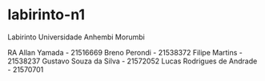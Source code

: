 # labirinto-n1
Labirinto Universidade Anhembi Morumbi

RA 
Allan Yamada - 21516669
Breno Perondi - 21538372
Filipe Martins - 21538237
Gustavo Souza da Silva - 21572052
Lucas Rodrigues de Andrade - 21570701
